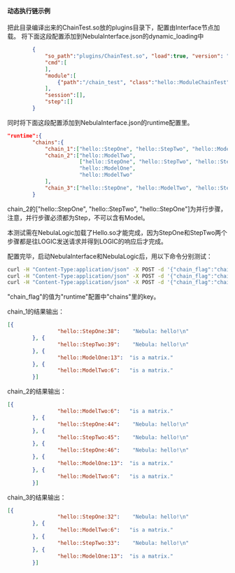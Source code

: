#### 动态执行链示例

把此目录编译出来的ChainTest.so放的plugins目录下，配置由Interface节点加载。
将下面这段配置添加到NebulaInterface.json的dynamic_loading中
```json
        {
            "so_path":"plugins/ChainTest.so", "load":true, "version": "1.0",
            "cmd":[
            ],
            "module":[
                {"path":"/chain_test", "class":"hello::ModuleChainTest"}
            ],
            "session":[],
            "step":[]
        }
```
同时将下面这段配置添加到NebulaInterface.json的runtime配置里。
```json
"runtime":{
        "chains":{
            "chain_1":["hello::StepOne", "hello::StepTwo", "hello::ModelOne", "hello::ModelTwo"],
            "chain_2":["hello::ModelTwo",
                       ["hello::StepOne", "hello::StepTwo", "hello::StepOne"],
                       "hello::ModelOne",
                       "hello::ModelTwo"
            ],
            "chain_3":["hello::StepOne", "hello::ModelTwo", "hello::StepTwo", "hello::ModelOne"]
        }
```
chain_2的["hello::StepOne", "hello::StepTwo", "hello::StepOne"]为并行步骤，注意，并行步骤必须都为Step，不可以含有Model。

本测试需在NebulaLogic加载了Hello.so才能完成，因为StepOne和StepTwo两个步骤都是往LOGIC发送请求并得到LOGIC的响应后才完成。

配置完毕，启动NebulaInterface和NebulaLogic后，用以下命令分别测试：
```bash
curl -H "Content-Type:application/json" -X POST -d '{"chain_flag":"chain_1"}' http://${your_ip}:16003/chain_test
curl -H "Content-Type:application/json" -X POST -d '{"chain_flag":"chain_2"}' http://${your_ip}:16003/chain_test
curl -H "Content-Type:application/json" -X POST -d '{"chain_flag":"chain_3"}' http://${your_ip}:16003/chain_test
```
"chain_flag"的值为"runtime"配置中"chains"里的key。

chain_1的结果输出：
```json
[{
                "hello::StepOne:38":    "Nebula: hello!\n"
        }, {
                "hello::StepTwo:39":    "Nebula: hello!\n"
        }, {
                "hello::ModelOne:13":  "is a matrix."
        }, {
                "hello::ModelTwo:6":   "is a matrix."
        }]
```

chain_2的结果输出：
```json
[{
                "hello::ModelTwo:6":   "is a matrix."
        }, {
                "hello::StepOne:44":    "Nebula: hello!\n"
        }, {
                "hello::StepTwo:45":    "Nebula: hello!\n"
        }, {
                "hello::StepOne:46":    "Nebula: hello!\n"
        }, {
                "hello::ModelOne:13":  "is a matrix."
        }, {
                "hello::ModelTwo:6":   "is a matrix."
        }]
```

chain_3的结果输出：
```json
[{
                "hello::StepOne:32":    "Nebula: hello!\n"
        }, {
                "hello::ModelTwo:6":   "is a matrix."
        }, {
                "hello::StepTwo:33":    "Nebula: hello!\n"
        }, {
                "hello::ModelOne:13":  "is a matrix."
        }]
```


